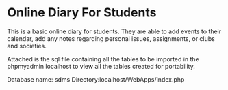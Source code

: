 # Online Diary For Students

This is a basic online diary for students. They are able to add events to their calendar, add any notes regarding
personal issues, assignments, or clubs and societies.

Attached is the sql file containing all the tables to be imported in 
the phpmyadmin localhost to view all the tables created for portability.

Database name: sdms
Directory:localhost/WebApps/index.php
